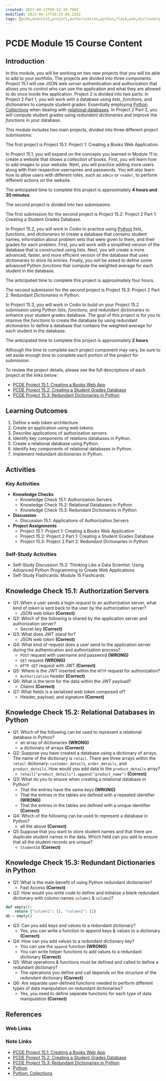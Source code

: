 ```yaml
---
created: 2023-04-13T09:53:39.796Z
modified: 2023-04-17T16:25:06.225Z
tags: [pcde,module15,project,authorization,python,flask,web,dictionary,api]
---
```

# PCDE Module 15 Course Content

## Introduction

In this module,
you will be working on two new projects that
you will be able to add to your portfolio.
The projects are divided into three components.
Project 15.1 will use JSON web *server* authentication and authorization that
allows you to control who can use the application and what they are allowed to
do once inside the application.
Project 2 is divided into two parts:
in Project 2 Part 1, you will work with a database using *lists*, *functions*,
and *dictionaries* to compute student grades.
Essentially employing [Python Collections][-py-collections] when
dealing with [relational databases][-db-relational].
In Project 2 Part 2,
you will compute student grades using *redundant dictionaries* and
improve the *functions* in your database.

This module includes two main projects,
divided into three different project submissions:

The first project is Project 15.1: Project 1: Creating a Books Web Application.

In Project 15.1,
you will expand on the concepts you learned in Module 11 to
create a website that shows a *collection* of books.
First, you will learn how to add images to your website.
Next,
you will practice adding more users along with
their respective usernames and passwords.
You will also learn how to allow users with different roles,
such as `admin` or `reader`,
to perform different actions on the website.

The anticipated time to complete this project is
approximately **4 hours and 30 minutes**.

The second project is divided into two submissions:

The first submission for the second project is Project 15.2:
Project 2 Part 1: Creating a Student Grades Database.

In Project 15.2,
you will work in Codio to practice using [Python][-py] *lists*, *functions*,
and *dictionaries* to create a database that contains student names,
information about problem sets that were given to them,
and their grades for each problem.
First, you will work with a simplified version of
the database that is constructed using *lists*.
Next, you will create a more advanced, faster,
and more efficient version of the database that
uses *dictionaries* to store its entries.
Finally,
you will be asked to define some advanced Python *functions* that
compute the weighted average for each student in the database.

The anticipated time to complete this project is approximately four hours.

The second submission for
the second project is Project 15.3:
Project 2 Part 2: Redundant *Dictionaries* in Python.

In Project 15.3,
you will work in Codio to build on your Project 15.2 submission using Python *lists*,
*functions*, and redundant *dictionaries* to enhance your student grades database.
The goal of this project is for you to improve the *functions* to
create the database by using redundant *dictionaries* to define a database that
contains the weighted average for each student in the database.

The anticipated time to complete this project is approximately **2 hours**.

Although the time to complete each project component may vary,
be sure to set aside enough time to
complete each portion of the project for submission.

To review the project details,
please see the full descriptions of each project at the links below:

* [PCDE Project 15.1: Creating a Books Web App][-pcde-project-15-1]
* [PCDE Project 15.2: Creating a Student Grades Database][-pcde-project-15-2]
* [PCDE Project 15.3: Redundant Dictionaries in Python][-pcde-project-15-3]

## Learning Outcomes

1. Define a web *token* architecture.
2. Create an application using web *tokens*.
3. Describe applications of authorization *servers*.
4. Identify key components of relations databases in Python.
5. Create a relational database using Python.
6. Identify key components of relational databases in Python.
7. Implement redundant *dictionaries* in Python.

## Activities

### Key Activities

* **Knowledge Checks**
  * Knowledge Check 15.1: Authorization Servers
  * Knowledge Check 15.2: Relational Databases in Python
  * Knowledge Check 15.3: Redundant Dictionaries in Python
* **Discussion**
  * Discussion 15.1: Applications of Authorization Servers
* **Project Assignments**
  * Project 15.1: Project 1: Creating a Books Web Application
  * Project 15.2: Project 2 Part 1: Creating a Student Grades Database
  * Project 15.3: Project 2 Part 2: Redundant Dictionaries in Python

### Self-Study Activities

* Self-Study Discussion 15.2:
Thinking Like a Data Scientist:
Using Advanced Python Programming to Create Web Applications
* Self-Study Flashcards: Module 15 Flashcards

## Knowledge Check 15.1: Authorization Servers

* Q1: When a user sends a login *request* to an authorization server,
what kind of *token* is sent back to the user by the authorization server?
  * JSON web *token* **(Correct)**
* Q2: Which of the following is shared by
the application server and authorization server?
  * Secret key **(Correct)**
* Q3: What does JWT stand for?
  * JSON web *token* **(Correct)**
* Q4: What kind of request does a user send to the application server during
the authentication and authorization process?
  * `POST` request with username and password **(WRONG)**
  * `GET` request **(WRONG)**
  * `HTTP GET` request with JWT **(Correct)**
* Q5: Where is the JWT inserted within the `HTTP` request for authorization?
  * `Authorization` header **(Correct)**
* Q6: What is the term for the data within the JWT payload?
  * *Claims* **(Correct)**
* Q7: What fields is a serialized web token composed of?
  * Header, payload, and signature **(Correct)**

## Knowledge Check 15.2: Relational Databases in Python

* Q1: Which of the following can be used to represent a relational database in Python?
  * an array of dictionaries **(WRONG)**
  * a dictionary of arrays **(Correct)**
* Q2: Suppose you have created a database using a dictionary of arrays.
The name of the dictionary is `retail`.
There are three arrays within the `retail` dictionary:
`customer_details`, `order_details`, and `product_details`.
How would you add data to the `product_details` array?
  * `retail["product_details"].append("product_name")` **(Correct)**
* Q3: What do you to ensure when creating a relational database in Python?
  * That the entries have the same keys **(WRONG)**
  * That the entries in the tables are defined with
a repeated identifier **(WRONG)**
  * That the entries in the tables are defined with
a unique identifier **(Correct)**
* Q4: Which of the following can be used to represent a database in Python?
  * all the above **(Correct)**
* Q5 Suppose that you want to store student names and
that there are duplicate student names in the data.
Which field can you add to ensure that all the student records are unique?
  * `StudentId` **(Correct)**

## Knowledge Check 15.3: Redundant Dictionaries in Python

* Q1: What is the main benefit of using Python redundant dictionaries?
  * Fast Access **(Correct)**
* Q2: How would you write code to define and
initialize a blank redundant dictionary with column names `column1` & `column2`?

```python
def empty():
    return {"column1": [], "column2": []}
db = empty()
```

* Q3: Can you add keys and values to a redundant dictionary?
  * Yes, you can write a function to append keys & values to a dictionary **(Correct)**
* Q4: How can you add values to a redundant dictionary key?
  * You can use the `append` function **(WRONG)**
  * You can write helper functions to add values to a redundant dictionary **(Correct)**
* Q5: What operations & functions must be defined and called to
define a redundant dictionary?
  * The operations you define and call depends on
the structure of the redundant dictionary **(Correct)**
* Q6: Are separate user-defined functions needed to perform different types of
data manipulation on redundant dictionaries?
  * Yes, you need to define separate functions for
each type of data manipulation **(Correct)**

## References

### Web Links

<!-- Hidden References -->

### Note Links

* [PCDE Project 15.1: Creating a Books Web App][-pcde-project-15-1]
* [PCDE Project 15.2: Creating a Student Grades Database][-pcde-project-15-2]
* [PCDE Project 15.3: Redundant Dictionaries in Python][-pcde-project-15-3]
* [Python][-py]
* [Python: Collections][-py-collections]

<!-- Hidden References -->
[-pcde-project-15-1]: pcde-project-15-1.md "PCDE Project 15.1: Creating a Books Web App"
[-pcde-project-15-2]: pcde-project-15-2.md "PCDE Project 15.2: Creating a Student Grades Database"
[-pcde-project-15-3]: pcde-project-15-3.md "PCDE Project 15.3: Redundant Dictionaries in Python"
[-py]: python.md "Python"
[-py-collections]: python-collections.md "Python Collections"
[-db-relational]: relational-databases.md "Relational Databases"
